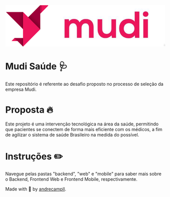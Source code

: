 <p align="center">
  <img src="logo.png"/>
</p>

# Mudi Saúde 🩺
Este repositório é referente ao desafio proposto no processo de seleção da empresa Mudi.

# Proposta 🔥
Este projeto é uma intervenção tecnológica na área da saúde, permitindo que pacientes se conectem de forma mais eficiente com
os médicos, a fim de agilizar o sistema de saúde Brasileiro na medida do possível.

# Instruções ✏️
Navegue pelas pastas "backend", "web" e "mobile" para saber mais sobre o Backend, Frontend Web e Frontend Mobile, respectivamente.

Made with 💜 by <a href="https://github.com/andrecampll" target="blank">andrecampll</a>.
